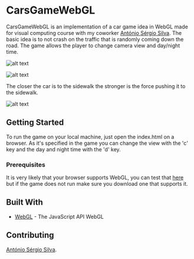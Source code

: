 # CarsGameWebGL

CarsGameWebGL is an implementation of a car game idea in WebGL made for visual computing course with my coworker <a href="https://github.com/asergios">António Sérgio Silva</a>.
The basic idea is to not crash on the traffic that is randomly coming down the road.
The game allows the player to change camera view and day/night time. 

![alt text](https://i.imgur.com/5s9RyVw.png)

![alt text](https://i.imgur.com/uRvwch2.png)

The closer the car is to the sidewalk the stronger is the force pushing it to the sidewalk.

![alt text](https://i.imgur.com/Hj3bN5M.png)

## Getting Started

To run the game on your local machine, just open the index.html on a browser. As it's specified in the game you can change the view with the 'c' key and the day and night time with the 'd' key.

### Prerequisites

It is very likely that your browser supports WebGL, you can test that <a href="https://get.webgl.org/">here</a> but if the game does not run make sure you download one that supports it. 

## Built With

* [WebGL](https://get.webgl.org/) - The JavaScript API WebGL

## Contributing

<a href="https://github.com/asergios">António Sérgio Silva</a>.
